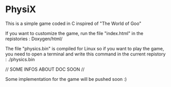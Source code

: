 # PhysiX
This is a simple game coded in C inspired of "The World of Goo"

If you want to customize the game, run the file "index.html" in the repistories : Doxygen/html/

The file "physics.bin" is compiled for Linux so if you want to play the game, you need to open a terminal and write this command in the current repistory : ./physics.bin

// SOME INFOS ABOUT DOC SOON //

Some implementation for the game will be pushed soon :)

